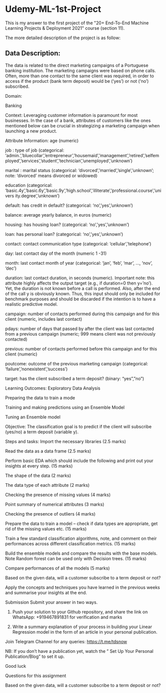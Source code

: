 # Udemy-ML-1st-Project
This is my answer to the first project of the "20+ End-To-End Machine Learning Projects &amp; Deployment 2021" course (section 11).

The more detailed description of the project is as follow:

## Data Description:

The data is related to the direct marketing campaigns of a Portuguese banking institution.
The marketing campaigns were based on phone calls. Often, more than one contact to the same client was required, in order to access if the product (bank term deposit) would be (‘yes’) or not (‘no’) subscribed.

Domain:

Banking

Context:
Leveraging customer information is paramount for most businesses. In the case of a bank, attributes of customers like the ones mentioned below can be crucial in strategizing a marketing campaign when launching a new product.

Attribute Information:
age (numeric)

job : type of job (categorical: ‘admin.’,’bluecollar’,’entrepreneur’,’housemaid’,’management’,’retired’,’selfemployed’,’services’,’student’,’technician’,’unemployed’,’unknown’)

marital : marital status (categorical: ‘divorced’,’married’,’single’,’unknown’;
note: ‘divorced’ means divorced or widowed)

education (categorical:
‘basic.4y’,’basic.6y’,’basic.9y’,’high.school’,’illiterate’,’professional.course’,’univers
ity.degree’,’unknown’)

default: has credit in default? (categorical: ‘no’,’yes’,’unknown’)

balance: average yearly balance, in euros (numeric)

housing: has housing loan? (categorical: ‘no’,’yes’,’unknown’)

loan: has personal loan? (categorical: ‘no’,’yes’,’unknown’)

contact: contact communication type (categorical: ‘cellular’,’telephone’)

day: last contact day of the month (numeric 1 -31)

month: last contact month of year (categorical: ‘jan’, ‘feb’, ‘mar’, …, ‘nov’, ‘dec’)

duration: last contact duration, in seconds (numeric). Important note: this attribute highly affects the output target (e.g., if duration=0 then y=’no’). Yet,
the duration is not known before a call is performed. Also, after the end of the call y is obviously known. Thus, this input should only be included for benchmark purposes and should be discarded if the intention is to have a realistic predictive model.

campaign: number of contacts performed during this campaign and for this client (numeric, includes last contact)

pdays: number of days that passed by after the client was last contacted from a previous campaign (numeric; 999 means client was not previously contacted)

previous: number of contacts performed before this campaign and for this client (numeric)

poutcome: outcome of the previous marketing campaign (categorical:
‘failure’,’nonexistent’,’success’)

target: has the client subscribed a term deposit? (binary: “yes”,”no”)

Learning Outcomes:
Exploratory Data Analysis

Preparing the data to train a mode

Training and making predictions using an Ensemble Model

Tuning an Ensemble model

Objective:
The classification goal is to predict if the client will subscribe (yes/no) a term deposit (variable y).

Steps and tasks:
Import the necessary libraries (2.5 marks)

Read the data as a data frame (2.5 marks)

Perform basic EDA which should include the following and print out your insights at every step. (15 marks)

The shape of the data (2 marks)

The data type of each attribute (2 marks)

Checking the presence of missing values (4 marks)

Point summary of numerical attributes (3 marks)

Checking the presence of outliers (4 marks)

Prepare the data to train a model – check if data types are appropriate, get rid of the missing values etc. (15 marks)

Train a few standard classification algorithms, note, and comment on their performances across different classification metrics. (15 marks)

Build the ensemble models and compare the results with the base models. Note Random forest can be used only with Decision trees. (15 marks)

Compare performances of all the models (5 marks)

Based on the given data, will a customer subscribe to a term deposit or not?

Apply the concepts and techniques you have learned in the previous weeks and summarise your insights at the end.

Submission
Submit your answer in two ways.

1. Push your solution to your Github repository, and share the link on WhatsApp: +919467891831 for verification and marks

2. Write a summary explanation of your process in building your Linear Regression model in the form of an article in your personal publication.



Join Telegram Channel for any queries: https://t.me/tdsnow

NB: If you don’t have a publication yet, watch the ” Set Up Your Personal Publication/Blog” to set it up.

Good luck

Questions for this assignment


Based on the given data, will a customer subscribe to a term deposit or not?
